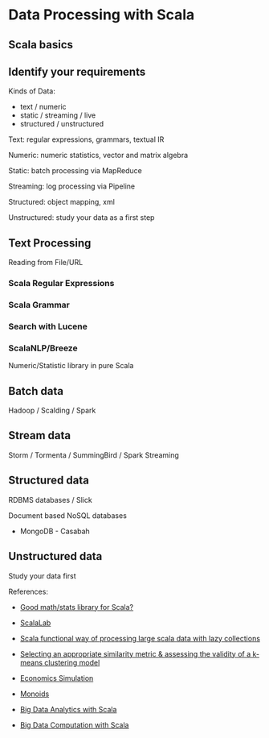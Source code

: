 # Data Processing with Scala

## Scala basics


## Identify your requirements

Kinds of Data:

 * text / numeric
 * static / streaming / live
 * structured / unstructured

Text: regular expressions, grammars, textual IR

Numeric: numeric statistics, vector and matrix algebra

Static: batch processing via MapReduce

Streaming: log processing via Pipeline

Structured: object mapping, xml

Unstructured: study your data as a first step

## Text Processing

Reading from File/URL

### Scala Regular Expressions

### Scala Grammar

### Search with Lucene

### ScalaNLP/Breeze

Numeric/Statistic library in pure Scala

## Batch data

Hadoop / Scalding / Spark

## Stream data

Storm / Tormenta / SummingBird / Spark Streaming

## Structured data

RDBMS databases / Slick

Document based NoSQL databases
 * MongoDB - Casabah

## Unstructured data

Study your data first


References:

 * [Good math/stats library for Scala?](https://stackoverflow.com/questions/8760925/is-there-a-good-math-stats-library-for-scala)

 * [ScalaLab](http://code.google.com/p/scalalab/)

 * [Scala functional way of processing large scala data with lazy collections](https://stackoverflow.com/questions/10896165/scala-functional-way-of-processing-large-scala-data-with-lazy-collections)

 * [Selecting an appropriate similarity metric & assessing the validity of a k-means clustering model](https://stackoverflow.com/questions/8102515/selecting-an-appropriate-similarity-metric-assessing-the-validity-of-a-k-means)

 * [Economics Simulation](http://nbviewer.ipython.org/url/norvig.com/ipython/Economics.ipynb)

 * [Monoids](http://www.slideshare.net/knoldus/monoids-29462260)
 
 * [Big Data Analytics with Scala](http://www.slideshare.net/samkiller/scala-io-big-analyticssambessalah-27614559)
 
 * [Big Data Computation with Scala](http://www.slideshare.net/knoldus/unicom-ppt-big-data-delhi)
 
